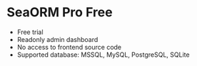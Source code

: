 # SeaORM Pro Free

* Free trial
* Readonly admin dashboard
* No access to frontend source code
* Supported database: MSSQL, MySQL, PostgreSQL, SQLite
